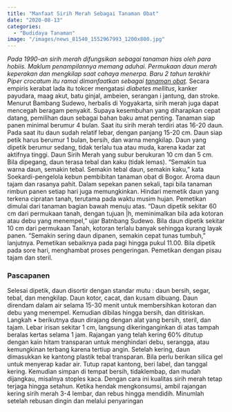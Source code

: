 ```yaml
---
title: "Manfaat Sirih Merah Sebagai Tanaman Obat"
date: "2020-08-13"
categories: 
  - "Budidaya Tanaman"
image: "/images/news_81540_1552967993_1200x800.jpg"
---
```


_Pada 1990-an sirih merah difungsikan sebagai tanaman hias oleh para hobiis. Maklum penampilannya memang aduhai. Permukaan daun merah keperakan dan mengkilap saat cahaya menerpa. Baru 2 tahun terakhir Piper crocatum itu ramai dimanfaatkan sebagai [tanaman obat](http://localhost/mitra/kesehatan "tanaman obat")._ Secara empiris kerabat lada itu tokcer mengatasi _diabetes mellitus_, kanker payudara, maag akut, batu ginjal, ambeien, serangan i jantung, dan stroke. Menurut Bambang Sudewo, herbalis di Yogyakarta, sirih merah juga dapat mencegah beragam penyakit. Supaya kesembuhan yang diharapkan cepat datang, pemilihan daun sebagai bahan baku amat penting. Tanaman siap panen minimal berumur 4 bulan. Saat itu sirih merah terdiri atas 16-20 daun. Pada saat itu daun sudah relatif lebar, dengan panjang 15-20 cm. Daun siap petik harus berumur 1 bulan, bersih, dan warna mengkilap. Daun yang dipetik berumur sedang, tidak terlalu tua atau muda, karena kadar zat aktifnya tinggi. Daun Sirih Merah yang subur berukuran 10 cm dan 5 cm. Bila dipegang, daun terasa tebal dan kaku (tidak lemas). “Semakin tua warna daun, semakin tebal. Semakin tebal daun, semakin kaku,” kata Soekardi-pengelola kebun pembibitan tanaman obat di Bogor. Aroma daun tajam dan rasanya pahit. Dalam sepekan panen sekali, tapi bila tanaman rimbun panen setiap hari juga memungkinkan. Hindari memetik daun yang terkena cipratan tanah, terutama pada waktu musim hujan. Pemetikan dimulai dari tanaman bagian bawah menuju atas. “Daun dipetik sekitar 60 cm dari permukaan tanah, dengan tujuan |h, meminimalkan bila ada kotoran atau debu yang menempel,” ujar Batnbang Sudewo. Bila daun dipetik sekitar 10 cm dari permukaan Tanah, kotoran terlalu banyak sehingga kurang layak panen. “Semakin sering daun dipanen, semakin cepat tunas tumbuh,” lanjutnya. Pemetikan sebaiknya pada pagi hingga pukul 11.00. Bila dipetik pada sore hari, menghambat proses pengeringan. Pemetikan dengan pisau tajam dan steril.

### Pascapanen

Selesai dipetik, daun disortir dengan standar mutu : daun bersih, segar, tebal, dan mengkilap. Daun kotor, cacat, dan kusam dibuang. Daun direndam dalam air selama 15-30 menit untuk membersihkan kotoran dan debu yang menempel. Kemudian dibilas hingga bersih, dan ditiriskan. Langkah • berikutnya daun dirajang dengan alat yang bersih, steril, dan tajam. Lebar irisan sekitar 1 cm, langsung dikeringanginkan di atas tampah beralas kertas selama 1 jam. Rajangan yang telah kering 60% ditutup dengan kain hitam transparan untuk menghindari debu, serangga, atau kemungkinan terbang karena tertiup angin. Setelah kering, daun dimasukkan ke kantong plastik tebal transparan. Bila perlu berikan silica gel untuk menyerap kadar air. Tutup rapat kantong, beri label, dan tanggal kering. Kemudian simpan di tempat bersih, tidaklembap, dan mudah dijangkau, misalnya stoples kaca. Dengan cara ini kualitas sirih merah tetap terjaga hingga setahun. Ketika hendak mengkonsumsi, ambil rajangan kering sirih merah 3-4 lembar, dan rebus hingga mendidih. Minumlah setelah rebusan dingin dan melalui penyaringan
